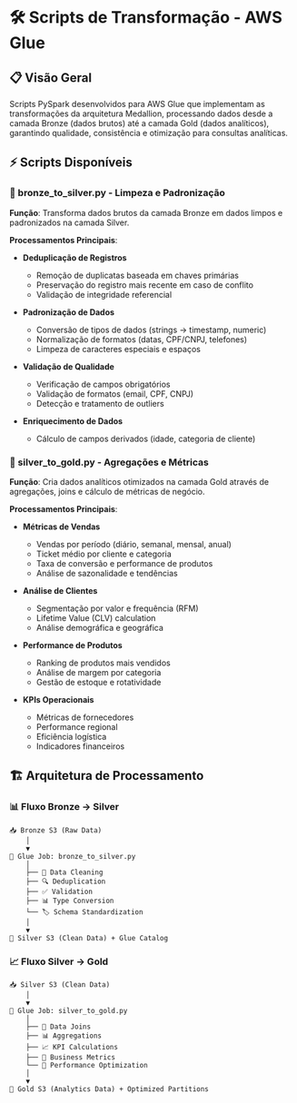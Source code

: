 # 🛠️ Scripts de Transformação - AWS Glue

## 📋 Visão Geral

Scripts PySpark desenvolvidos para AWS Glue que implementam as transformações da arquitetura Medallion, processando dados desde a camada Bronze (dados brutos) até a camada Gold (dados analíticos), garantindo qualidade, consistência e otimização para consultas analíticas.

## ⚡ Scripts Disponíveis

### 🥈 bronze_to_silver.py - Limpeza e Padronização

**Função**: Transforma dados brutos da camada Bronze em dados limpos e padronizados na camada Silver.

**Processamentos Principais**:

- **Deduplicação de Registros**
  - Remoção de duplicatas baseada em chaves primárias
  - Preservação do registro mais recente em caso de conflito
  - Validação de integridade referencial

- **Padronização de Dados**
  - Conversão de tipos de dados (strings → timestamp, numeric)
  - Normalização de formatos (datas, CPF/CNPJ, telefones)
  - Limpeza de caracteres especiais e espaços

- **Validação de Qualidade**
  - Verificação de campos obrigatórios
  - Validação de formatos (email, CPF, CNPJ)
  - Detecção e tratamento de outliers

- **Enriquecimento de Dados**
  - Cálculo de campos derivados (idade, categoria de cliente)

### 🥇 silver_to_gold.py - Agregações e Métricas

**Função**: Cria dados analíticos otimizados na camada Gold através de agregações, joins e cálculo de métricas de negócio.

**Processamentos Principais**:

- **Métricas de Vendas**
  - Vendas por período (diário, semanal, mensal, anual)
  - Ticket médio por cliente e categoria
  - Taxa de conversão e performance de produtos
  - Análise de sazonalidade e tendências

- **Análise de Clientes**
  - Segmentação por valor e frequência (RFM)
  - Lifetime Value (CLV) calculation
  - Análise demográfica e geográfica

- **Performance de Produtos**
  - Ranking de produtos mais vendidos
  - Análise de margem por categoria
  - Gestão de estoque e rotatividade

- **KPIs Operacionais**
  - Métricas de fornecedores
  - Performance regional
  - Eficiência logística
  - Indicadores financeiros

## 🏗️ Arquitetura de Processamento

### 📊 Fluxo Bronze → Silver

```text
📥 Bronze S3 (Raw Data)
    │
    ▼ 
🔄 Glue Job: bronze_to_silver.py
    │
    ├── 🧹 Data Cleaning
    ├── 🔍 Deduplication  
    ├── ✅ Validation
    ├── 📊 Type Conversion
    └── 🏷️ Schema Standardization
    │
    ▼
💾 Silver S3 (Clean Data) + Glue Catalog
```

### 📈 Fluxo Silver → Gold

```text
📥 Silver S3 (Clean Data)
    │
    ▼
🔄 Glue Job: silver_to_gold.py
    │
    ├── 🔗 Data Joins
    ├── 📊 Aggregations
    ├── 📈 KPI Calculations
    ├── 🎯 Business Metrics
    └── 🚀 Performance Optimization
    │
    ▼
💎 Gold S3 (Analytics Data) + Optimized Partitions
```